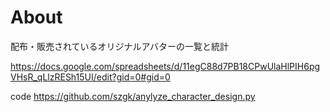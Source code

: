 # About

配布・販売されているオリジナルアバターの一覧と統計

https://docs.google.com/spreadsheets/d/11egC88d7PB18CPwUlaHlPIH6pgVHsR_qLlzRESh15UI/edit?gid=0#gid=0

code
https://github.com/szgk/anylyze_character_design.py
